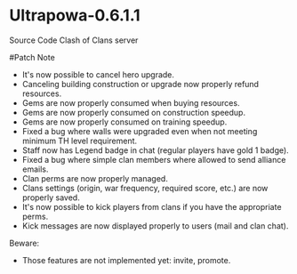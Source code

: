 # Ultrapowa-0.6.1.1
Source Code Clash of Clans server 

#Patch Note
- It's now possible to cancel hero upgrade.
- Canceling building construction or upgrade now properly refund resources.
- Gems are now properly consumed when buying resources.
- Gems are now properly consumed on construction speedup.
- Gems are now properly consumed on training speedup.
- Fixed a bug where walls were upgraded even when not meeting minimum TH level requirement.
- Staff now has Legend badge in chat (regular players have gold 1 badge).
- Fixed a bug where simple clan members where allowed to send alliance emails.
- Clan perms are now properly managed.
- Clans settings (origin, war frequency, required score, etc.) are now properly saved.
- It's now possible to kick players from clans if you have the appropriate perms.
- Kick messages are now displayed properly to users (mail and clan chat).

Beware:

- Those features are not implemented yet: invite, promote.

